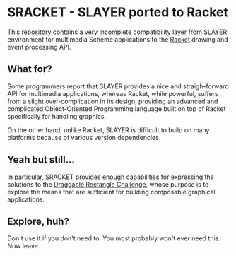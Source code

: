 # SRACKET - SLAYER ported to Racket

This repository contains a very incomplete compatibility layer from
[SLAYER](http://puszcza.gnu.org.ua/software/slayer/) environment
for multimedia Scheme applications to the [Racket](https://racket-lang.org/)
drawing and event processing API.

## What for?

Some programmers report that SLAYER provides a nice and straigh-forward
API for multimedia applications, whereas Racket, while powerful, suffers
from a slight over-complication in its design, providing an advanced
and complicated Object-Oriented Programming language built on top of
Racket specifically for handling graphics.

On the other hand, unlike Racket, SLAYER is difficult to build on
many platforms because of various version dependencies.

## Yeah but still...

In particular, SRACKET provides enough capabilities for expressing
the solutions to the [Draggable Rectangle Challenge](https://eidolon-language.quora.com/Draggable-rectangle-challenge-part-I-the-introduction),
whose purpose is to explore the means that are sufficient for building
composable graphical applications.

## Explore, huh?

Don't use it if you don't need to. You most probably won't ever need this.
Now leave.
